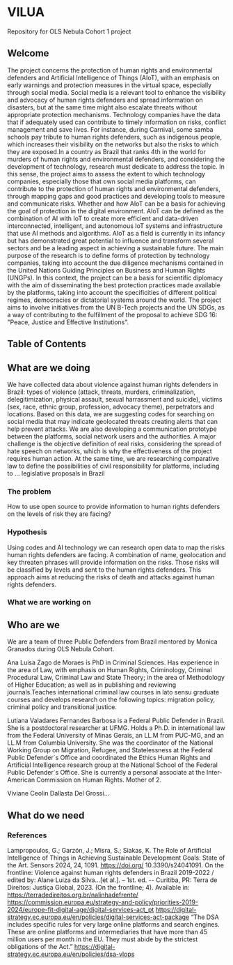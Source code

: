 # VILUA
Repository for OLS Nebula Cohort 1 project

## Welcome
The project concerns the protection of human rights and environmental defenders and Artificial Intelligence of Things (AIoT), with an emphasis on early warnings and protection measures in the virtual space, especially through social media. Social media is a relevant tool to enhance the visibility and advocacy of human rights defenders and spread information on disasters, but at the same time might also escalate threats without appropriate protection mechanisms. Technology companies have the data that if adequately used can contribute to timely information on risks, conflict management and save lives. For instance, during Carnival, some samba schools pay tribute to human rights defenders, such as indigenous people, which increases their visibility on the networks but also the risks to which they are exposed.In a country as Brazil that ranks 4th in the world for murders of human rights and environmental defenders, and considering the development of technology, research must dedicate to address the topic.
In this sense, the project aims to assess the extent to which technology companies, especially those that own social media platforms, can contribute to the protection of human rights and environmental defenders, through mapping gaps and  good practices and developing tools to measure and communicate risks. Whether and how AIoT can be a basis for achieving the goal of protection in the digital environment.
AIoT can be defined as the combination of AI with IoT to create more efficient and data-driven interconnected, intelligent, and autonomous IoT systems and infrastructure that use AI methods and algorithms.
AIoT as a field is currently in its infancy but has demonstrated great potential to influence and
transform several sectors and be a leading aspect in achieving a sustainable future.
The main purpose of the research is to define forms of protection by technology companies, taking into account the due diligence mechanisms contained in the United Nations Guiding Principles on Business and Human Rights (UNGPs).
In this context, the project can be a basis for scientific diplomacy with the aim of disseminating the best protection practices made available by the platforms, taking into account the specificities of different political regimes, democracies or dictatorial systems around the world.
The project aims to involve initiatives from the UN B-Tech projects and the UN SDGs, as a way of contributing to the fulfillment of the proposal to achieve SDG 16: "Peace, Justice and Effective Institutions".


## Table of Contents 

## What are we doing 

We have collected data about violence against human rights defenders in Brazil: types of violence (attack, threats, murders, criminalization, delegitimization, physical assault, sexual harrassment and suicide), victims (sex, race, ethnic group, profession, advocacy theme), perpetrators and locations. 
Based on this data, we are suggesting codes for searching on social media that may indicate geolocated threats creating alerts that can help prevent attacks. We are also developing a communication prototype between the platforms, social network users and the authorities.
A major challenge is the objective definition of real risks, considering the spread of hate speech on networks, which is why the effectiveness of the project requires human action.
At the same time, we are researching comparative law to define the possibilities of civil responsibility for platforms, including to ... legislative proposals in Brazil

### The problem 
How to use open source to provide information to human rights  defenders on the levels of risk they are facing?

### Hypothesis
Using codes and AI technology we can research open data to map the risks human rights defenders are facing. A combination of name, geolocation and key threaten phrases will provide information on the risks. Those risks will be  classified by levels and sent to the human rights defenders.  This approach aims at reducing the risks of death and attacks against human rights defenders.

### What we are working on 


## Who are we 

We are a team of three Public Defenders from Brazil mentored by Monica Granados during OLS Nebula Cohort.

Ana Luisa Zago de Moraes is PhD in Criminal Sciences. Has experience in the area of Law, with emphasis on Human Rights, Criminology, Criminal Procedural Law, Criminal Law and State Theory; in the area of Methodology of Higher Education; as well as in publishing and reviewing journals.Teaches international criminal law courses in lato sensu graduate courses and develops research on the following topics: migration policy, criminal policy and transitional justice.

Lutiana Valadares Fernandes Barbosa is a Federal Public Defender in Brazil. She is a postdoctoral researcher at UFMG.  Holds a Ph.D. in international law from the Federal University of Minas Gerais, an LL.M from PUC-MG, and an LL.M from Columbia University. She was the coordinator of the National Working Group on Migration, Refugee, and Statelessness at the Federal Public Defender´s Office and coordinated the Ethics Human Rights and Artificial Intelligence research group at the National School of the Federal Public Defender´s Office. She is currently a personal associate at the Inter-American Commission on Human Rights. Mother of 2.

Viviane Ceolin Dallasta Del Grossi...

## What do we need

### References
Lampropoulos, G.; Garzón, J.; Misra, S.; Siakas, K. The Role of Artificial Intelligence of Things in Achieving Sustainable Development Goals: State of the Art. Sensors 2024, 24, 1091. https://doi.org/ 10.3390/s24041091. 
On the frontline: Violence against human rights defenders in Brazil 2019-2022 / edited by: Alane Luiza da Silva...[et al.]. – 1st. ed. -- Curitiba, PR: Terra de Direitos: Justiça Global, 2023. (On the frontline; 4). Available in:  https://terradedireitos.org.br/nalinhadefrente/
<https://commission.europa.eu/strategy-and-policy/priorities-2019-2024/europe-fit-digital-age/digital-services-act_pt>
<https://digital-strategy.ec.europa.eu/en/policies/digital-services-act-package>
“The DSA includes specific rules for very large online platforms and search engines. These are online platforms and intermediaries that have more than 45 million users per month in the EU. They must abide by the strictest obligations of the Act.”
<https://digital-strategy.ec.europa.eu/en/policies/dsa-vlops>
 
